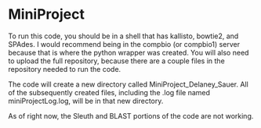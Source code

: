 # MiniProject

To run this code, you should be in a shell that has kallisto, bowtie2, and SPAdes. I would recommend being in the compbio (or compbio1) server because that is where the python wrapper was created. You will also need to upload the full repository, because there are a couple files in the repository needed to run the code.

The code will create a new directory called MiniProject_Delaney_Sauer. All of the subsequently created files, including the .log file named miniProjectLog.log, will be in that new directory.

As of right now, the Sleuth and BLAST portions of the code are not working.
